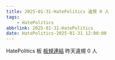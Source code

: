 ```yaml
---
title: 2025-01-31-HatePolitics 違規 0 人
tags:
    - HatePolitics
abbrlink: 2025-01-31-HatePolitics
date: HatePolitics-2025-01-31 12:00:00
---
```

HatePolitics 板 [板規連結](https://www.ptt.cc/bbs/HatePolitics/M.1617115262.A.D60.html)
昨天違規 0 人
